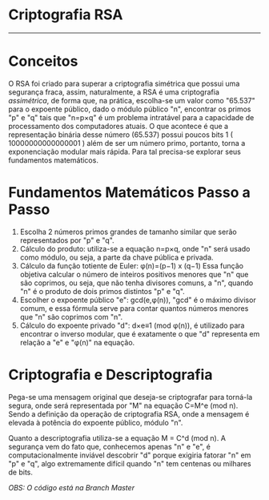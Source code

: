# Criptografia RSA
----------------------------
# Conceitos
  O RSA foi criado para superar a criptografia simétrica que possui uma segurança fraca, assim, naturalmente, a RSA é uma criptografia
_assimétrica_, de forma que, na prática, escolha-se um valor como "65.537" para o expoente público, dado o módulo público "n", encontrar os primos "p" e "q"
tais que "n=p×q" é um problema intratável para a capacidade de processamento dos computadores atuais. O que acontece é que a representação
binária desse número (65.537) possui poucos bits 1 ( 10000000000000001 ) além de ser um número primo, portanto, torna a exponenciação modular mais rápida.
Para tal precisa-se explorar seus fundamentos matemáticos.

# Fundamentos Matemáticos Passo a Passo
  1. Escolha 2 números primos grandes de tamanho similar que serão representados por "p" e "q".
  2. Cálculo do produto: utiliza-se a equação n=p×q, onde "n" será usado como módulo, ou seja, a parte da chave pública e privada.
  3. Cálculo da função totiente de Euler: φ(n)=(p−1) x (q−1) Essa função objetiva calcular o número de inteiros positivos menores que
     "n" que são coprimos, ou seja, que não tenha divisores comuns, a "n", quando "n" é o produto de dois primos distintos "p" e "q".
  4. Escolher o expoente público "e": gcd(e,φ(n)), "gcd" é o máximo divisor comum, e essa fórmula serve para contar quantos números menores que "n" são coprimos com "n".
  5. Cálculo do expoente privado "d": d×e≡1 (mod φ(n)), é utilizado para encontrar o inverso modular, que é exatamente o que "d" representa em relação a "e" e "φ(n)"
  na equação.

# Criptografia e Descriptografia
  Pega-se uma mensagem original que deseja-se criptografar para torná-la segura, onde será representada por "M" na equação C=M^e (mod n). Sendo a definição da operação
  de criptografia RSA, onde a mensagem é elevada à potência do expoente público, módulo "n".

  Quanto a descriptografia utiliza-se a equação M = C^d (mod n). A segurança vem do fato que, conhecemos apenas "n" e "e", é computacionalmente inviável descobrir "d" porque exigiria fatorar "n" em "p" e "q", algo extremamente difícil quando "n" tem centenas ou milhares de bits. 

_OBS: O código está na Branch Master_
